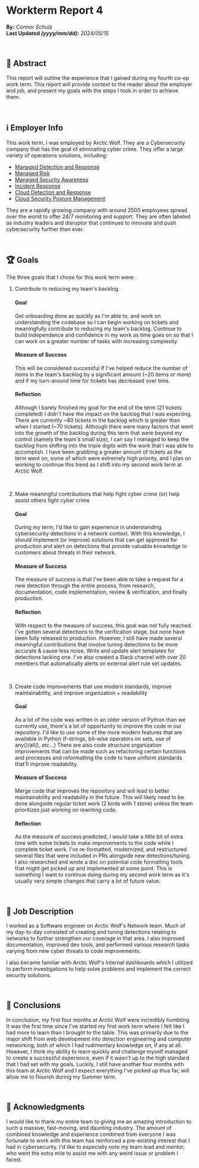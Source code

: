 # Workterm Report 4
**By:** *Connor Schulz* <br>
**Last Updated *(yyyy/mm/dd)*:**   *2024/05/15*

<br>

## 📌 Abstract

This report will outline the experience that I gained during my fourth co-op work term. This report will provide context to the reader about the employer and job, and present my goals with the steps I took in order to achieve them. 

<br>

## ℹ️ Employer Info

This work term, I was employed by Arctic Wolf. They are a Cybersecurity company that has the goal of eliminating cyber crime. They offer a large variety of operations solutions, including:
 - [Managed Detection and Response](https://arcticwolf.com/solutions/managed-detection-and-response/)
 - [Managed Risk](https://arcticwolf.com/solutions/managed-risk/)
 - [Managed Security Awareness](https://arcticwolf.com/solutions/managed-security-awareness/)
 - [Incident Response​](https://arcticwolf.com/solutions/incident-response/)
 - [Cloud Detection and Response​](https://arcticwolf.com/solutions/cloud-detection-and-response/)
 - [Cloud Security Posture Management​​](https://arcticwolf.com/solutions/cloud-security-posture-management/)

They are a rapidly growing company with around 2500 employees spread over the world to offer 24/7 monitoring and support. They are often labeled as industry leaders and disruptor that continues to innovate and push cybersecurity further then ever.

<br>

## 🏆 Goals

The three goals that I chose for this work term were:

1. Contribute to reducing my team's backlog. <br>

	#### Goal
	
	Get onboarding done as quickly as I'm able to, and work on understanding the codebase so I can begin working on tickets and meaningfully contribute to reducing my team's backlog. Continue to build independence and confidence in my work as time goes on so that I can work on a greater number of tasks with increasing complexity.

	#### Measure of Success

	This will be considered successful If I've helped reduce the number of items in the team's backlog by a significant amount (~20 items or more) and if my turn-around time for tickets has decreased over time.

	#### Reflection

	Although I barely finished my goal for the end of the term (21 tickets completed) I didn't have the impact on the backlog that I was expecting. There are currently ~80 tickets in the backlog which is greater than when I started (~70 tickets). Although there were many factors that went into the growth of the backlog during this term that were beyond my control (namely the team's small size), I can say I managed to keep the backlog from shifting into the triple digits with the work that I was able to accomplish. I have been grabbing a greater amount of tickets as the term went on, some of which were extremely high priority, and I plan on working to continue this trend as I shift into my second work term at Arctic Wolf.

   <br>

2. Make meaningful contributions that help fight cyber crime (or) help assist others fight cyber crime <br>

	#### Goal

	During my term, I'd like to gain experience in understanding cybersecurity detections in a network context. With this knowledge, I should implement (or improve) solutions that can get approved for production and alert on detections that provide valuable knowledge to customers about threats in their network.
   
	#### Measure of Success

   The measure of success is that I've been able to take a request for a new detection through the entire process, from research, documentation, code implementation, review & verification, and finally production.

	#### Reflection

	With respect to the measure of success, this goal was not fully reached. I've gotten several detections to the verification stage, but none have been fully released to production. However, I still have made several meaningful contributions that involve tuning detections to be more accurate & cause less noise, Write and update alert templates for detections lacking one. I've also created a Slack channel with over 20 members that automatically alerts on external alert rule set updates.

   <br>

3. Create code improvements that use modern standards, improve maintainability, and improve organization + readability <br>

	#### Goal

   As a lot of the code was written in an older version of Python than we currently use, there's a lot of opportunity to improve the code in our repository. I'd like to use some of the more modern features that are available in Python (f-strings, bit-wise operators on sets, use of any()/all(), etc...) There are also code structure organization improvements that can be made such as refactoring certain functions and processes and reformatting the code to have uniform standards that'll improve readability.

	#### Measure of Success

   Merge code that improves the repository and will lead to better maintainability and readability in the future. This will likely need to be done alongside regular ticket work (2 birds with 1 stone) unless the team prioritizes just working on rewriting code.

	#### Reflection

	As the measure of success predicted, I would take a little bit of extra time with some tickets to make improvements to the code while I complete ticket work. I've re-formatted, modernized, and restructured several files that were included in PRs alongside new detections/tuning. I also researched and wrote a doc on potential code formatting tools that might get picked up and implemented at some point. This is something I want to continue doing during my second work term as it's usually very simple changes that carry a lot of future value.

<br>

## 📃 Job Description

I worked as a Software engineer on Arctic Wolf's Network team. Much of my day-to-day consisted of creating and tuning detections relating to networks to further strengthen our coverage in that area. I also improved documentation, improved dev tools, and performed various research tasks varying from new cyber threats to code improvements.

I also became familiar with Arctic Wolf's Internal dashboards which I utilized to perform investigations to help solve problems and implement the correct security solutions.

<br>

## 🏁 Conclusions

In conclusion, my first four months at Arctic Wolf were incredibly humbling. It was the first time since I've started my first work term where I felt like I had more to learn than I brought to the table. This was primarily due to the major shift from web development into detection engineering and computer networking, both of which I had rudimentary knowledge on, if any at all. However, I think my ability to learn quickly and challenge myself managed to create a successful experience, even if it wasn't up to the high standard that I had set with my goals. Luckily, I still have another four months with this team at Arctic Wolf and I expect everything I've picked up thus far, will allow me to flourish during my Summer term.

<br>

## 💌 Acknowledgments
I would like to thank my entire team to giving me an amazing introduction to such a massive, fast-moving, and daunting industry. The amount of combined knowledge and experience combined from everyone I was fortunate to work with this team has reinforced a pre-existing interest that I had in cybersecurity. I'd like to especially note my team lead and mentor, who went the extra mile to assist me with any weird issue or problem I faced.
